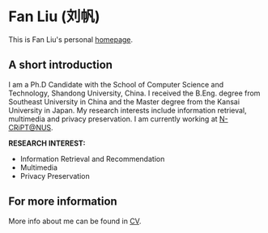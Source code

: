 # Fan Liu (刘帆)
This is Fan Liu's personal [homepage](https://liufancs.github.io/).

## A short introduction
I am a Ph.D Candidate with the School of Computer Science and Technology, Shandong University, China. I received the B.Eng. degree from Southeast University in China and the Master degree from the Kansai University in Japan. My research interests include information retrieval, multimedia and privacy preservation. I am currently working at [N-CRiPT@NUS](https://ncript.comp.nus.edu.sg/).

<b>RESEARCH INTEREST:</b>
* Information Retrieval and Recommendation
* Multimedia
* Privacy Preservation

## For more information
More info about me can be found in [CV](https://liufancs.github.io/cv/).

